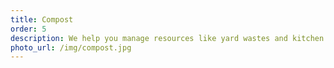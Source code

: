```yaml
---
title: Compost
order: 5
description: We help you manage resources like yard wastes and kitchen scraps to create healthy soil, naturally. You’ll be able to make your own black gold. 
photo_url: /img/compost.jpg
---
```

